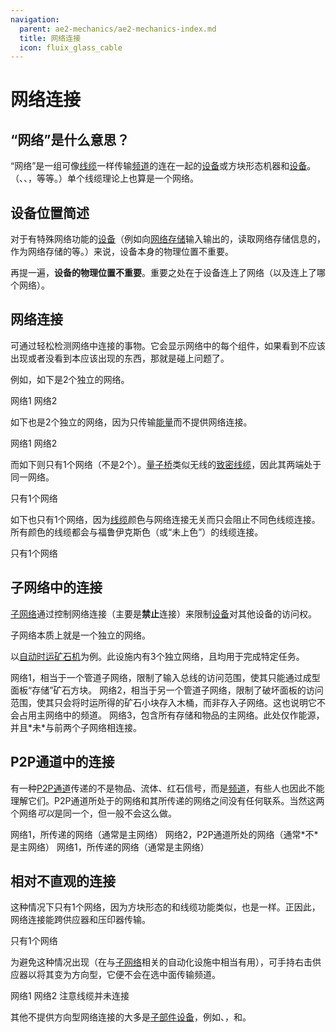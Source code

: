 ```yaml
---
navigation:
  parent: ae2-mechanics/ae2-mechanics-index.md
  title: 网络连接
  icon: fluix_glass_cable
---
```


# 网络连接

## “网络”是什么意思？

“网络”是一组可像[线缆](../items-blocks-machines/cables.md)一样传输[频道](../ae2-mechanics/channels.md)的连在一起的[设备](../ae2-mechanics/devices.md)或方块形态机器和[设备](../ae2-mechanics/devices.md)。（<ItemLink id="charger" />、<ItemLink id="interface" />、<ItemLink id="drive" />，等等。）单个线缆理论上也算是一个网络。

## 设备位置简述

对于有特殊网络功能的[设备](../ae2-mechanics/devices.md)（例如向[网络存储](../ae2-mechanics/import-export-storage.md)输入输出的<ItemLink id="interface" />，读取网络存储信息的<ItemLink id="level_emitter" />，作为网络存储的<ItemLink id="drive" />等。）来说，设备本身的物理位置不重要。

再提一遍，**设备的物理位置不重要**。重要之处在于设备连上了网络（以及连上了哪个网络）。

## 网络连接

可通过<ItemLink id="network_tool" />轻松检测网络中连接的事物。它会显示网络中的每个组件，如果看到不应该出现或者没看到本应该出现的东西，那就是碰上问题了。

例如，如下是2个独立的网络。

<GameScene zoom="6" background="transparent">
  <ImportStructure src="../assets/assemblies/2_networks_1.snbt" />

  <BoxAnnotation color="#915dcd" min="0 0 0" max="1 2 2">
        网络1
  </BoxAnnotation>

<BoxAnnotation color="#5CA7CD" min="2 0 0" max="3 2 2">
        网络2
  </BoxAnnotation>

  <IsometricCamera yaw="195" pitch="30" />
</GameScene>

如下也是2个独立的网络，因为<ItemLink id="quartz_fiber" />只传输[能量](../ae2-mechanics/energy.md)而不提供网络连接。

<GameScene zoom="6" background="transparent">
  <ImportStructure src="../assets/assemblies/2_networks_2.snbt" />

  <BoxAnnotation color="#915dcd" min="0 0 0" max="1 2 2">
        网络1
  </BoxAnnotation>

  <BoxAnnotation color="#5CA7CD" min="1.3 0 0" max="3 2 2">
        网络2
  </BoxAnnotation>

  <IsometricCamera yaw="195" pitch="30" />
</GameScene>

而如下则只有1个网络（不是2个）。[量子桥](../items-blocks-machines/quantum_bridge.md)类似无线的[致密线缆](../items-blocks-machines/cables.md#dense-cable)，因此其两端处于同一网络。

<GameScene zoom="4" background="transparent">
  <ImportStructure src="../assets/assemblies/actually_1_network.snbt" />

  <BoxAnnotation color="#915dcd" min="0 0 0" max="7 3 3">
        只有1个网络
  </BoxAnnotation>

  <IsometricCamera yaw="195" pitch="30" />
</GameScene>

如下也只有1个网络，因为[线缆](../items-blocks-machines/cables.md)颜色与网络连接无关而只会阻止不同色线缆连接。所有颜色的线缆都会与福鲁伊克斯色（或“未上色”）的线缆连接。

<GameScene zoom="6" background="transparent">
  <ImportStructure src="../assets/assemblies/actually_1_network_2.snbt" />

  <BoxAnnotation color="#915dcd" min="0 0 0" max="4 2 2">
        只有1个网络
  </BoxAnnotation>

  <IsometricCamera yaw="195" pitch="30" />
</GameScene>

## 子网络中的连接

[子网络](../ae2-mechanics/subnetworks.md)通过控制网络连接（主要是**禁止**连接）来限制[设备](../ae2-mechanics/devices.md)对其他设备的访问权。

子网络本质上就是一个独立的网络。

以[自动时运矿石机](../example-setups/ore-fortuner.md)为例。此设施内有3个独立网络，且均用于完成特定任务。

<GameScene zoom="6" interactive={true}>
  <ImportStructure src="../assets/assemblies/ore_fortuner.snbt" />

  <BoxAnnotation color="#915dcd" min="0 0 2" max="3 1 3">
        网络1，相当于一个管道子网络，限制了输入总线的访问范围，使其只能通过成型面板“存储”矿石方块。
  </BoxAnnotation>

  <BoxAnnotation color="#5CA7CD" min="0 0 0" max="3 1 1">
        网络2，相当于另一个管道子网络，限制了破坏面板的访问范围，使其只会将时运所得的矿石小块存入木桶，而非存入子网络。这也说明它不会占用主网络中的频道。
  </BoxAnnotation>

  <BoxAnnotation color="#82CD5C" min="2 0 1" max="4 1 2">
        网络3，包含所有存储和物品的主网络。此处仅作能源，并且*未*与前两个子网络相连接。
  </BoxAnnotation>

  <IsometricCamera yaw="195" pitch="30" />
</GameScene>

## P2P通道中的连接

有一种[P2P通道](../items-blocks-machines/p2p_tunnels.md)传递的不是物品、流体、红石信号，而是[频道](channels.md)，有些人也因此不能理解它们。P2P通道所处于的网络和其所传递的网络之间没有任何联系。当然这两个网络*可以*是同一个，但一般不会这么做。

<GameScene zoom="6" background="transparent">
  <ImportStructure src="../assets/assemblies/p2p_channels_network_connection.snbt" />

  <BoxAnnotation color="#915dcd" min="0 0 0" max="1.98 2 1">
        网络1，所传递的网络（通常是主网络）
  </BoxAnnotation>

  <BoxAnnotation color="#5CA7CD" min="2.02 0 0" max="3.98 1 1">
        网络2，P2P通道所处的网络（通常*不*是主网络）
  </BoxAnnotation>

  <BoxAnnotation color="#915dcd" min="4.02 0 0" max="6 1 1">
        网络1，所传递的网络（通常是主网络）
  </BoxAnnotation>

  <IsometricCamera yaw="195" pitch="30" />
</GameScene>

## 相对不直观的连接

这种情况下只有1个网络，因为方块形态的<ItemLink id="pattern_provider" />和线缆功能类似，<ItemLink id="inscriber" />也是一样。正因此，网络连接能跨供应器和压印器传输。

<GameScene zoom="6" background="transparent">
  <ImportStructure src="../assets/assemblies/pattern_provider_network_connection_1.snbt" />

  <BoxAnnotation color="#915dcd" min="0 0 0" max="4 2 2">
        只有1个网络
  </BoxAnnotation>

  <IsometricCamera yaw="195" pitch="30" />
</GameScene>

为避免这种情况出现（在与[子网络](../ae2-mechanics/subnetworks.md)相关的自动化设施中相当有用），可手持<ItemLink id="certus_quartz_wrench" />右击供应器以将其变为方向型，它便不会在选中面传输频道。

<Row gap="40">
<GameScene zoom="6" background="transparent">
  <ImportStructure src="../assets/assemblies/pattern_provider_network_connection_2.snbt" />

  <BoxAnnotation color="#915dcd" min="0 0 0" max="1.98 2 2">
        网络1
  </BoxAnnotation>

  <BoxAnnotation color="#5CA7CD" min="2.02 0 0" max="4 2 2">
        网络2
  </BoxAnnotation>

  <IsometricCamera yaw="195" pitch="30" />
</GameScene>

<GameScene zoom="6" background="transparent">
  <ImportStructure src="../assets/assemblies/pattern_provider_directional_connection.snbt" />

  <BoxAnnotation color="#ee3333" min="1 .3 .3" max="1.3 .7 .7">
        注意线缆并未连接
  </BoxAnnotation>

  <IsometricCamera yaw="255" pitch="30" />
</GameScene>
</Row>

其他不提供方向型网络连接的大多是[子部件](../ae2-mechanics/cable-subparts.md)[设备](../ae2-mechanics/devices.md)，例如<ItemLink id="import_bus" />、<ItemLink id="storage_bus" />，和<ItemLink id="cable_interface" />。

<GameScene zoom="6" background="transparent">
  <ImportStructure src="../assets/assemblies/subpart_no_connection.snbt" />
  <IsometricCamera yaw="195" pitch="30" />
</GameScene>